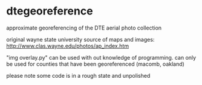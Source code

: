 dtegeoreference
===============

approximate georeferencing of the DTE aerial photo collection

original wayne state university source of maps and images: http://www.clas.wayne.edu/photos/ap_index.htm

"img overlay.py" can be used with out knowledge of programming.
can only be used for counties that have been georeferenced (macomb, oakland)

please note some code is in a rough state and unpolished
